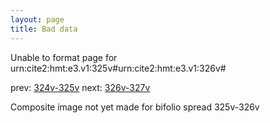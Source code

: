 ```yaml
---
layout: page
title: Bad data
---
```


Unable to format page for urn:cite2:hmt:e3.v1:325v#urn:cite2:hmt:e3.v1:326v#

prev: [324v-325v](../324v-325v/) next: [326v-327v](../326v-327v/)

Composite image not yet made for bifolio spread 325v-326v

